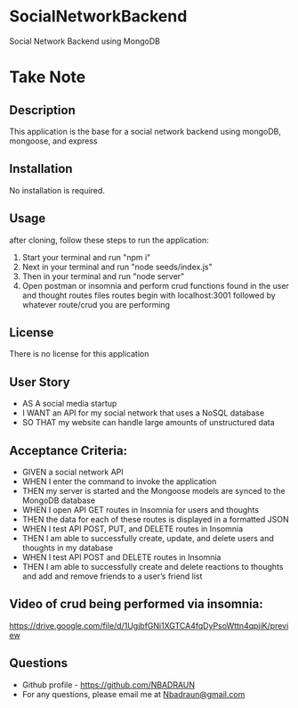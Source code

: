 # SocialNetworkBackend
Social Network Backend using MongoDB


# Take Note

## Description
This application is the base for a social network backend using mongoDB, mongoose, and express   

## Installation
No installation is required.  


## Usage

after cloning, follow these steps to run the application:  
1. Start your terminal and run "npm i"  
2. Next in your terminal and run "node seeds/index.js" 
2. Then in your terminal and run "node server" 
2. Open postman or insomnia and perform crud functions found in the user and thought routes files routes begin with localhost:3001 followed by whatever route/crud you are performing 

## License
There is no license for this application 

## User Story
- AS A social media startup
- I WANT an API for my social network that uses a NoSQL database
- SO THAT my website can handle large amounts of unstructured data

## Acceptance Criteria: 
- GIVEN a social network API
- WHEN I enter the command to invoke the application
- THEN my server is started and the Mongoose models are synced to the MongoDB database
- WHEN I open API GET routes in Insomnia for users and thoughts
- THEN the data for each of these routes is displayed in a formatted JSON
- WHEN I test API POST, PUT, and DELETE routes in Insomnia
- THEN I am able to successfully create, update, and delete users and thoughts in my database
- WHEN I test API POST and DELETE routes in Insomnia
- THEN I am able to successfully create and delete reactions to thoughts and add and remove friends to a user’s friend list

## Video of crud being performed via insomnia:  
https://drive.google.com/file/d/1UgjbfGNi1XGTCA4fqDyPsoWttn4qpjiK/preview

## Questions 
- Github profile - https://github.com/NBADRAUN
- For any questions, please email me at Nbadraun@gmail.com